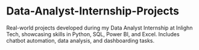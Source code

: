 # Data-Analyst-Internship-Projects
Real-world projects developed during my Data Analyst Internship at Inlighn Tech, showcasing skills in Python, SQL, Power BI, and Excel. Includes chatbot automation, data analysis, and dashboarding tasks.
